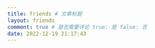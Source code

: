 ```yaml
---
title: friends # 文章标题
layout: friends
comment: true # 是否需要评论 true: 是 false: 否
date: 2022-12-19 21:17:43
---
```



